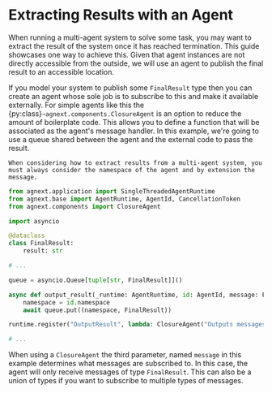 # Extracting Results with an Agent

When running a multi-agent system to solve some task, you may want to extract the result of the system once it has reached termination. This guide showcases one way to achieve this. Given that agent instances are not directly accessible from the outside, we will use an agent to publish the final result to an accessible location.

If you model your system to publish some `FinalResult` type then you can create an agent whose sole job is to subscribe to this and make it available externally. For simple agents like this the {py:class}`~agnext.components.ClosureAgent` is an option to reduce the amount of boilerplate code. This allows you to define a function that will be associated as the agent's message handler. In this example, we're going to use a queue shared between the agent and the external code to pass the result.

```{note}
When considering how to extract results from a multi-agent system, you must always consider the namespace of the agent and by extension the message.
```

```python
from agnext.application import SingleThreadedAgentRuntime
from agnext.base import AgentRuntime, AgentId, CancellationToken
from agnext.components import ClosureAgent

import asyncio

@dataclass
class FinalResult:
    result: str

# ...

queue = asyncio.Queue[tuple[str, FinalResult]]()

async def output_result(_runtime: AgentRuntime, id: AgentId, message: FinalResult, cancellation_token: CancellationToken) -> None:
    namespace = id.namespace
    await queue.put((namespace, FinalResult))

runtime.register("OutputResult", lambda: ClosureAgent("Outputs messages", output_result))

# ...
```

When using a `ClosureAgent` the third parameter, named `message` in this example determines what messages are subscribed to. In this case, the agent will only receive messages of type `FinalResult`. This can also be a union of types if you want to subscribe to multiple types of messages.
